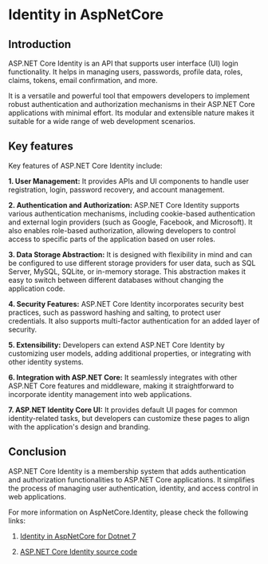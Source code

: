 # Identity in AspNetCore

## Introduction

ASP.NET Core Identity is an API that supports user interface (UI) login functionality. It helps in managing users, passwords, profile data, roles, claims, tokens, email confirmation, and more.

It is a versatile and powerful tool that empowers developers to implement robust authentication and authorization mechanisms in their ASP.NET Core applications with minimal effort. Its modular and extensible nature makes it suitable for a wide range of web development scenarios.

## Key features

Key features of ASP.NET Core Identity include:

**1. User Management:** It provides APIs and UI components to handle user registration, login, password recovery, and account management.

**2. Authentication and Authorization:** ASP.NET Core Identity supports various authentication mechanisms, including cookie-based authentication and external login providers (such as Google, Facebook, and Microsoft). It also enables role-based authorization, allowing developers to control access to specific parts of the application based on user roles.

**3. Data Storage Abstraction:** It is designed with flexibility in mind and can be configured to use different storage providers for user data, such as SQL Server, MySQL, SQLite, or in-memory storage. This abstraction makes it easy to switch between different databases without changing the application code.

**4. Security Features:** ASP.NET Core Identity incorporates security best practices, such as password hashing and salting, to protect user credentials. It also supports multi-factor authentication for an added layer of security.

**5. Extensibility:** Developers can extend ASP.NET Core Identity by customizing user models, adding additional properties, or integrating with other identity systems.

**6. Integration with ASP.NET Core:** It seamlessly integrates with other ASP.NET Core features and middleware, making it straightforward to incorporate identity management into web applications.

**7. ASP.NET Identity Core UI:** It provides default UI pages for common identity-related tasks, but developers can customize these pages to align with the application's design and branding.

## Conclusion

ASP.NET Core Identity is a membership system that adds authentication and authorization functionalities to ASP.NET Core applications. It simplifies the process of managing user authentication, identity, and access control in web applications.

For more information on AspNetCore.Identity, please check the following links:

1. [Identity in AspNetCore for Dotnet 7](https://learn.microsoft.com/en-us/aspnet/core/security/authentication/identity?view=aspnetcore-7.0&tabs=visual-studio)

2. [ASP.NET Core Identity source code](https://github.com/dotnet/aspnetcore/tree/main/src/Identity)
